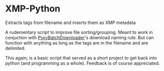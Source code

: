 # XMP-Python
Extracts tags from filename and inserts them as XMP metadata


A rudementary script to improve file sorting/grouping. Meant to work in conjuction with [PixivBatchDownloader](https://github.com/xuejianxianzun/PixivBatchDownloader)'s download naming rule. But can function with anything as long as the tags are in the filename and are delimited.

This again; is a basic script that served as a short project to get back into python (and programming as a whole). Feedback is of course appreciated.
